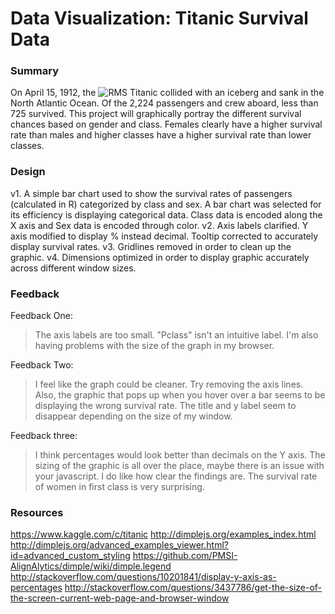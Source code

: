 # Data Visualization: Titanic Survival Data

### Summary
On April 15, 1912, the ![RMS Titanic](https://en.wikipedia.org/wiki/RMS_Titanic) collided with an iceberg and sank in the North Atlantic Ocean. Of the 2,224 passengers and crew aboard, less than 725 survived. This project will graphically portray the different survival chances based on gender and class. Females clearly have a higher survival rate than males and higher classes have a higher survival rate than lower classes.

### Design
v1. A simple bar chart used to show the survival rates of passengers (calculated in R) categorized by class and sex. A bar chart was selected for its efficiency is displaying categorical data. Class data is encoded along the X axis and Sex data is encoded through color.
v2. Axis labels clarified. Y axis modified to display % instead decimal. Tooltip corrected to accurately display survival rates.
v3. Gridlines removed in order to clean up the graphic.
v4. Dimensions optimized in order to display graphic accurately across different window sizes.

### Feedback
Feedback One:
> The axis labels are too small. "Pclass" isn't an intuitive label. I'm also having problems with the size of the graph in my browser.

Feedback Two:
> I feel like the graph could be cleaner. Try removing the axis lines. Also, the graphic that pops up when you hover over a bar seems to be displaying the wrong survival rate. The title and y label seem to disappear depending on the size of my window.

Feedback three:
> I think percentages would look better than decimals on the Y axis. The sizing of the graphic is all over the place, maybe there is an issue with your javascript. I do like how clear the findings are. The survival rate of women in first class is very surprising.

### Resources
https://www.kaggle.com/c/titanic
http://dimplejs.org/examples_index.html
http://dimplejs.org/advanced_examples_viewer.html?id=advanced_custom_styling
https://github.com/PMSI-AlignAlytics/dimple/wiki/dimple.legend
http://stackoverflow.com/questions/10201841/display-y-axis-as-percentages
http://stackoverflow.com/questions/3437786/get-the-size-of-the-screen-current-web-page-and-browser-window
